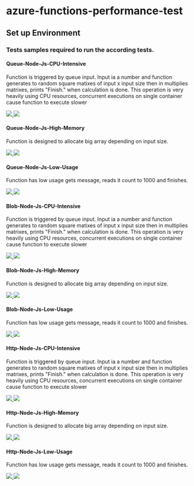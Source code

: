 # azure-functions-performance-test

## Set up Environment

### Tests samples required to run the according tests.

#### Queue-Node-Js-CPU-Intensive

<p>
Function is triggered by queue input. Input ia a number and function generates to random square matixes of input x input size
then in multiplies matrixes, prints "Finish." when calculation is done.
This operation is very heavily using CPU resources, concurrent executions on single container cause function to execute slower
</p>

<a href="https://portal.azure.com/#create/Microsoft.Template/uri/https%3A%2F%2Fraw.githubusercontent.com%2FAzure%2Fazure-functions-performance-test%2Fmaster%2FSampleUsages%2FTestSamples%2FQueue-NodeJs-CPUIntensive%2Fazuredeploy.json" target="_blank">
    <img src="http://azuredeploy.net/deploybutton.png"/>
</a>
<a href="http://armviz.io/#/?load=https%3A%2F%2Fraw.githubusercontent.com%2FAzure%2Fazure-functions-performance-test%2Fmaster%2FSampleUsages%2FTestSamples%2FQueue-NodeJs-CPUIntensive%2Fazuredeploy.json" target="_blank">
    <img src="http://armviz.io/visualizebutton.png"/>
</a>


#### Queue-Node-Js-High-Memory

<p>
Function is designed to allocate big array depending on input size.
</p>

<a href="https://portal.azure.com/#create/Microsoft.Template/uri/https%3A%2F%2Fraw.githubusercontent.com%2FAzure%2Fazure-functions-performance-test%2Fmaster%2FSampleUsages%2FTestSamples%2FQueue-NodeJs-HighMemory%2Fazuredeploy.json" target="_blank">
    <img src="http://azuredeploy.net/deploybutton.png"/>
</a>
<a href="http://armviz.io/#/?load=https%3A%2F%2Fraw.githubusercontent.com%2FAzure%2Fazure-functions-performance-test%2Fmaster%2FSampleUsages%2FTestSamples%2FQueue-NodeJs-HighMemory%2Fazuredeploy.json" target="_blank">
    <img src="http://armviz.io/visualizebutton.png"/>
</a>


#### Queue-Node-Js-Low-Usage

<p>
Function has low usage gets message, reads it count to 1000 and finishes.
</p>

<a href="https://portal.azure.com/#create/Microsoft.Template/uri/https%3A%2F%2Fraw.githubusercontent.com%2FAzure%2Fazure-functions-performance-test%2Fmaster%2FSampleUsages%2FTestSamples%2FQueue-NodeJs-LowUsage%2Fazuredeploy.json" target="_blank">
    <img src="http://azuredeploy.net/deploybutton.png"/>
</a>
<a href="http://armviz.io/#/?load=https%3A%2F%2Fraw.githubusercontent.com%2FAzure%2Fazure-functions-performance-test%2Fmaster%2FSampleUsages%2FTestSamples%2FQueue-NodeJs-LowUsage%2Fazuredeploy.json" target="_blank">
    <img src="http://armviz.io/visualizebutton.png"/>
</a>



#### Blob-Node-Js-CPU-Intensive

<p>
Function is triggered by queue input. Input ia a number and function generates to random square matixes of input x input size
then in multiplies matrixes, prints "Finish." when calculation is done.
This operation is very heavily using CPU resources, concurrent executions on single container cause function to execute slower
</p>

<a href="https://portal.azure.com/#create/Microsoft.Template/uri/https%3A%2F%2Fraw.githubusercontent.com%2FAzure%2Fazure-functions-performance-test%2Fmaster%2FSampleUsages%2FTestSamples%2FBlob-NodeJs-CPUIntensive%2Fazuredeploy.json" target="_blank">
    <img src="http://azuredeploy.net/deploybutton.png"/>
</a>
<a href="http://armviz.io/#/?load=https%3A%2F%2Fraw.githubusercontent.com%2FAzure%2Fazure-functions-performance-test%2Fmaster%2FSampleUsages%2FTestSamples%2FBlob-NodeJs-CPUIntensive%2Fazuredeploy.json" target="_blank">
    <img src="http://armviz.io/visualizebutton.png"/>
</a>


#### Blob-Node-Js-High-Memory

<p>
Function is designed to allocate big array depending on input size.
</p>

<a href="https://portal.azure.com/#create/Microsoft.Template/uri/https%3A%2F%2Fraw.githubusercontent.com%2FAzure%2Fazure-functions-performance-test%2Fmaster%2FSampleUsages%2FTestSamples%2FBlob-NodeJs-HighMemory%2Fazuredeploy.json" target="_blank">
    <img src="http://azuredeploy.net/deploybutton.png"/>
</a>
<a href="http://armviz.io/#/?load=https%3A%2F%2Fraw.githubusercontent.com%2FAzure%2Fazure-functions-performance-test%2Fmaster%2FSampleUsages%2FTestSamples%2FBlob-NodeJs-HighMemory%2Fazuredeploy.json" target="_blank">
    <img src="http://armviz.io/visualizebutton.png"/>
</a>


#### Blob-Node-Js-Low-Usage

<p>
Function has low usage gets message, reads it count to 1000 and finishes.
</p>

<a href="https://portal.azure.com/#create/Microsoft.Template/uri/https%3A%2F%2Fraw.githubusercontent.com%2FAzure%2Fazure-functions-performance-test%2Fmaster%2FSampleUsages%2FTestSamples%2FBlob-NodeJs-LowUsage%2Fazuredeploy.json" target="_blank">
    <img src="http://azuredeploy.net/deploybutton.png"/>
</a>
<a href="http://armviz.io/#/?load=https%3A%2F%2Fraw.githubusercontent.com%2FAzure%2Fazure-functions-performance-test%2Fmaster%2FSampleUsages%2FTestSamples%2FBlob-NodeJs-LowUsage%2Fazuredeploy.json" target="_blank">
    <img src="http://armviz.io/visualizebutton.png"/>
</a>




#### Http-Node-Js-CPU-Intensive

<p>
Function is triggered by queue input. Input ia a number and function generates to random square matixes of input x input size
then in multiplies matrixes, prints "Finish." when calculation is done.
This operation is very heavily using CPU resources, concurrent executions on single container cause function to execute slower
</p>

<a href="https://portal.azure.com/#create/Microsoft.Template/uri/https%3A%2F%2Fraw.githubusercontent.com%2FAzure%2Fazure-functions-performance-test%2Fmaster%2FSampleUsages%2FTestSamples%2FHttp-NodeJs-CPUIntensive%2Fazuredeploy.json" target="_blank">
    <img src="http://azuredeploy.net/deploybutton.png"/>
</a>
<a href="http://armviz.io/#/?load=https%3A%2F%2Fraw.githubusercontent.com%2FAzure%2Fazure-functions-performance-test%2Fmaster%2FSampleUsages%2FTestSamples%2FHttp-NodeJs-CPUIntensive%2Fazuredeploy.json" target="_blank">
    <img src="http://armviz.io/visualizebutton.png"/>
</a>


#### Http-Node-Js-High-Memory

<p>
Function is designed to allocate big array depending on input size.
</p>

<a href="https://portal.azure.com/#create/Microsoft.Template/uri/https%3A%2F%2Fraw.githubusercontent.com%2FAzure%2Fazure-functions-performance-test%2Fmaster%2FSampleUsages%2FTestSamples%2FHttp-NodeJs-HighMemory%2Fazuredeploy.json" target="_blank">
    <img src="http://azuredeploy.net/deploybutton.png"/>
</a>
<a href="http://armviz.io/#/?load=https%3A%2F%2Fraw.githubusercontent.com%2FAzure%2Fazure-functions-performance-test%2Fmaster%2FSampleUsages%2FTestSamples%2FHttp-NodeJs-HighMemory%2Fazuredeploy.json" target="_blank">
    <img src="http://armviz.io/visualizebutton.png"/>
</a>


#### Http-Node-Js-Low-Usage

<p>
Function has low usage gets message, reads it count to 1000 and finishes.
</p>

<a href="https://portal.azure.com/#create/Microsoft.Template/uri/https%3A%2F%2Fraw.githubusercontent.com%2FAzure%2Fazure-functions-performance-test%2Fmaster%2FSampleUsages%2FTestSamples%2FHttp-NodeJs-LowUsage%2Fazuredeploy.json" target="_blank">
    <img src="http://azuredeploy.net/deploybutton.png"/>
</a>
<a href="http://armviz.io/#/?load=https%3A%2F%2Fraw.githubusercontent.com%2FAzure%2Fazure-functions-performance-test%2Fmaster%2FSampleUsages%2FTestSamples%2FHttp-NodeJs-LowUsage%2Fazuredeploy.json" target="_blank">
    <img src="http://armviz.io/visualizebutton.png"/>
</a>

